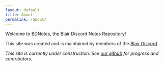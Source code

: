 ```yaml
---
layout: default
title: About
permalink: /about/
---
```

Welcome to BDNotes, the Blair Discord Notes Repository!

This site was created and is maintained by members of the [Blair Discord](https://discord.gg/RVR98UW).

*This site is currently under construction. See [our github](https://github.com/bdnotes/BDNotes) for progress and contributors.*
